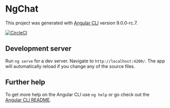 # NgChat

This project was generated with [Angular CLI](https://github.com/angular/angular-cli) version 9.0.0-rc.7.

[![CircleCI](https://circleci.com/gh/batbrain9392/ng-chat/tree/master.svg?style=svg)](https://circleci.com/gh/batbrain9392/ng-chat/tree/master)

## Development server

Run `ng serve` for a dev server. Navigate to `http://localhost:4200/`. The app will automatically reload if you change any of the source files.

## Further help

To get more help on the Angular CLI use `ng help` or go check out the [Angular CLI README](https://github.com/angular/angular-cli/blob/master/README.md).
